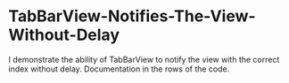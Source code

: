 # TabBarView-Notifies-The-View-Without-Delay
 I demonstrate the ability of TabBarView to notify the view with the correct index without delay. Documentation in the rows of the code.

